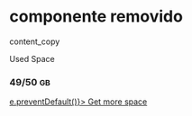 # componente removido
<GridItem xs={12} sm={6} md={3}>
    <Card>
    <CardHeader color="warning" stats icon>
        <CardIcon color="warning">
        <Icon>content_copy</Icon>
        </CardIcon>
        <p className={classes.cardCategory}>Used Space</p>
        <h3 className={classes.cardTitle}>
        49/50 <small>GB</small>
        </h3>
    </CardHeader>
    <CardFooter stats>
        <div className={classes.stats}>
        <Danger>
            <Warning />
        </Danger>
        <a href="#pablo" onClick={(e) => e.preventDefault()}>
            Get more space
        </a>
        </div>
    </CardFooter>
    </Card>
</GridItem>

